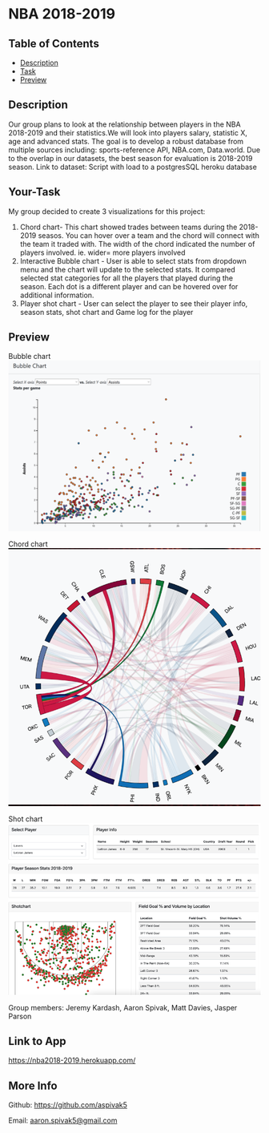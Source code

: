 # NBA 2018-2019

## Table of Contents
* [Description](#description)
* [Task](#Your-Task)
* [Preview](#preview)

## Description
Our group plans to look at the relationship between players in the NBA 2018-2019 and their statistics.We will look into players salary, statistic X, age and
advanced stats.
The goal is to develop a robust database from multiple sources including: sports-reference API, NBA.com, Data.world. Due to the overlap in our datasets, the best
season for evaluation is 2018-2019 season.
Link to dataset: Script with load to a postgresSQL heroku database

## Your-Task
My group decided to create 3 visualizations for this project:
1. Chord chart- This chart showed trades between teams during the 2018-2019 seasos. You can hover over a team and the chord will connect with the team it traded with. The width of the chord indicated the number of players involved. ie. wider= more players involved 
2. Interactive Bubble chart - User is able to select stats from dropdown menu and the chart will update to the selected stats. It compared selected stat categories for all the players that played during the season. Each dot is a different player and can be hovered over for additional information.
3. Player shot chart - User can select the player to see their player info, season stats, shot chart and Game log for the player


## Preview
Bubble chart
![Preview](bubblechart.png)

Chord chart
![Preview](chordchart.png)

Shot chart
![Preview](Shotchart.png)

Group members: Jeremy Kardash, Aaron Spivak, Matt Davies, Jasper Parson 
## Link to App
 https://nba2018-2019.herokuapp.com/
## More Info
Github: https://github.com/aspivak5

Email: aaron.spivak5@gmail.com
